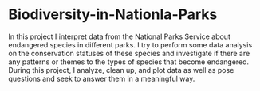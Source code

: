 # Biodiversity-in-Nationla-Parks
In this project I interpret data from the National Parks Service about endangered species in different parks.  I try to perform some data analysis on the conservation statuses of these species and investigate if there are any patterns or themes to the types of species that become endangered. During this project, I analyze, clean up, and plot data as well as pose questions and seek to answer them in a meaningful way.
